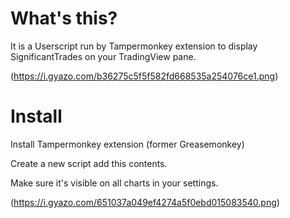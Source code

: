 # What's this?
It is a Userscript run by Tampermonkey extension to display SignificantTrades on your TradingView pane.

(https://i.gyazo.com/b36275c5f5f582fd668535a254076ce1.png)


# Install
Install Tampermonkey extension (former Greasemonkey)

Create a new script add this contents.

Make sure it's visible on all charts in your settings. 

(https://i.gyazo.com/651037a049ef4274a5f0ebd015083540.png)
